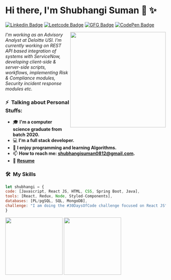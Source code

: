 # Hi there, I'm Shubhangi Suman :raising_hand: :sparkles:
[![Linkedin Badge](https://img.shields.io/badge/-LinkedIn-0e76a8?style=flat-square&logo=Linkedin&logoColor=white)](https://www.linkedin.com/in/shubhangi-suman-b50811148/)
[![Leetcode Badge](https://img.shields.io/badge/-leetcode-orange?style=flat-square&logo=leetcode&logoColor=white)](https://leetcode.com/Shubhangi0812/)
[![GFG Badge](https://img.shields.io/badge/-geeksforgeeks-308d46?style=flat-square&logo=geeksforgeeks&logoColor=white)](https://auth.geeksforgeeks.org/user/shubh0812/profile)
[![CodePen Badge](https://img.shields.io/badge/-codepen-000000?style=flat-square&logo=codepen&logoColor=white)](https://codepen.io/shubsuman/pens/popular)
<!-- <img align='right' src="https://camo.githubusercontent.com/6607041227d81f650340ff070cc2843518acad359b57e5bb054a9fb7127aa041/68747470733a2f2f63646e2e6472696262626c652e636f6d2f75736572732f323634363432332f73637265656e73686f74732f353530373139362f636f6d70757465722e676966" width="230"> -->
<img align='right' src="https://resultpediabd.com/wp-content/uploads/2019/08/me.gif" width="300">
<p><em>I'm working as an Advisory Analyst at Deloitte USI. I'm currently working on REST API based integration of systems with ServiceNow, developing client-side & server-side scripts, 
  workflows, implementing Risk & Compliance modules, Security incident response modules etc.</em></p>

<!-- **Talking about Personal Stuffs:**:bookmark: -->
### ⚡ &nbsp;Talking about Personal Stuffs:
- 🎓 **I'm a computer science graduate from batch 2020.**
- 💻 **I'm a full stack developer.**
- 🚀 **I enjoy programming and learning Algorithms.**
- 📫 **How to reach me: shubhangisuman0812@gmail.com.**
- 📝 **[Resume](https://drive.google.com/file/d/1yZIJGdpTBn9nBSTet7IGtsdX0FxF6Atq/view)**

### 🛠 &nbsp;My Skills
<!-- **My Skills**<img src="https://www.pngfind.com/pngs/m/472-4725278_technologist-sticker-woman-technologist-emoji-hd-png-download.png" width="30px"> -->
  
  ```javascript
let shubhangi = {
  code: [Javascript, React JS, HTML, CSS, Spring Boot, Java],
  tools: [React, Redux, Node, Styled-Components],
  databases: [PL/pgSQL, SQL, MongoDB],
 challenge: "I am doing the #30DaysOfCode challenge focused on React JS"
}
```

<p><img height="180em" src="https://github-readme-stats.vercel.app/api?username=shubhangisuman&show_icons=true&theme=prussian&hide_border=false&&count_private=true&include_all_commits=true" />
<img height="180em" src="https://github-readme-stats.vercel.app/api/top-langs/?username=shubhangisuman&show_icons=true&theme=prussian&hide_border=true&layout=compact&langs_count=8"/>
</p>

